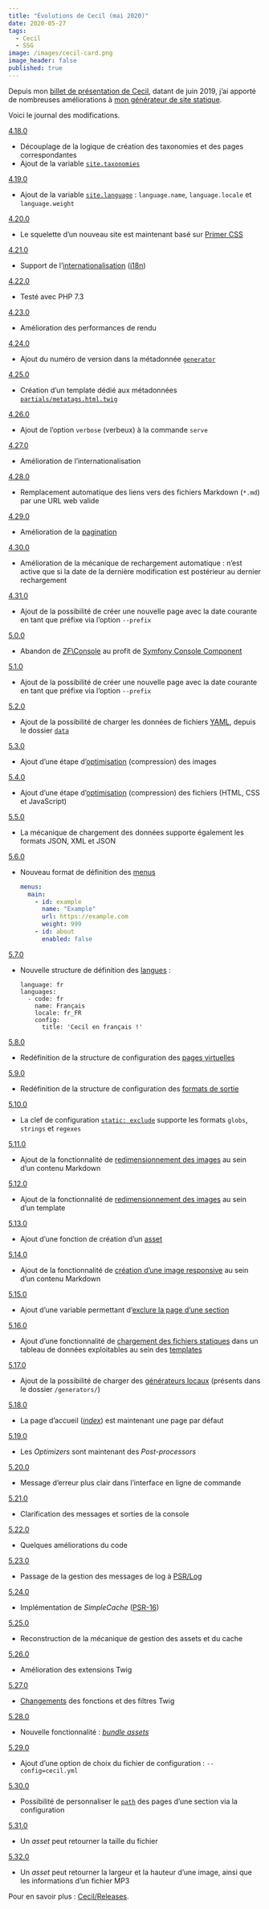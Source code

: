 ```yaml
---
title: "Évolutions de Cecil (mai 2020)"
date: 2020-05-27
tags:
  - Cecil
  - SSG
image: /images/cecil-card.png
image_header: false
published: true
---
```

Depuis mon [billet de présentation de Cecil](/blog/cecil-mon-generateur-de-site-statique/), datant de juin 2019, j’ai apporté de nombreuses améliorations à [mon générateur de site statique](https://cecil.app/).

Voici le journal des modifications.
<!-- break -->
[4.18.0](https://github.com/Cecilapp/Cecil/releases/tag/4.18.0)

- Découplage de la logique de création des taxonomies et des pages correspondantes
- Ajout de la variable [`site.taxonomies`](https://cecil.app/documentation/templates/#site)

[4.19.0](https://github.com/Cecilapp/Cecil/releases/tag/4.19.0)

- Ajout de la variable [`site.language`](https://cecil.app/documentation/templates/#site-language) : `language.name`, `language.locale` et `language.weight`

[4.20.0](https://github.com/Cecilapp/Cecil/releases/tag/4.20.0)

- Le squelette d’un nouveau site est maintenant basé sur [Primer CSS](https://primer.style/css/)

[4.21.0](https://github.com/Cecilapp/Cecil/releases/tag/4.21.0)

- Support de l’[internationalisation](https://cecil.app/documentation/templates/#internationalization) ([i18n](https://fr.m.wikipedia.org/wiki/Internationalisation_(informatique)))

[4.22.0](https://github.com/Cecilapp/Cecil/releases/tag/4.22.0)

- Testé avec PHP 7.3

[4.23.0](https://github.com/Cecilapp/Cecil/releases/tag/4.23.0)

- Amélioration des performances de rendu

[4.24.0](https://github.com/Cecilapp/Cecil/releases/tag/4.24.0)

- Ajout du numéro de version dans la métadonnée [`generator`](https://github.com/Cecilapp/Cecil/blob/60b248c1b1d78f4d23836934bd0c539e1817e211/src/Renderer/Twig.php#L78)

[4.25.0](https://github.com/Cecilapp/Cecil/releases/tag/4.25.0)

- Création d’un template dédié aux métadonnées [`partials/metatags.html.twig`](https://github.com/Cecilapp/Cecil/blob/master/resources/layouts/partials/metatags.html.twig)

[4.26.0](https://github.com/Cecilapp/Cecil/releases/tag/4.26.0)

- Ajout de l’option `verbose` (verbeux) à la commande `serve`

[4.27.0](https://github.com/Cecilapp/Cecil/releases/tag/4.27.0)

- Amélioration de l’internationalisation

[4.28.0](https://github.com/Cecilapp/Cecil/releases/tag/4.28.0)

- Remplacement automatique des liens vers des fichiers Markdown (`*.md`) par une URL web valide

[4.29.0](https://github.com/Cecilapp/Cecil/releases/tag/4.29.0)

- Amélioration de la [pagination](https://cecil.app/documentation/templates/#page-pagination)

[4.30.0](https://github.com/Cecilapp/Cecil/releases/tag/4.30.0)

- Amélioration de la mécanique de rechargement automatique : n’est active que si la date de la dernière modification est postérieur au dernier rechargement

[4.31.0](https://github.com/Cecilapp/Cecil/releases/tag/4.31.0)

- Ajout de la possibilité de créer une nouvelle page avec la date courante en tant que préfixe via l’option `--prefix`

[5.0.0](https://github.com/Cecilapp/Cecil/releases/tag/5.0.0)

- Abandon de [ZF\Console](https://github.com/zfcampus/zf-console) au profit de [Symfony Console Component](https://symfony.com/doc/current/components/console.html)

[5.1.0](https://github.com/Cecilapp/Cecil/releases/tag/5.1.0)

- Ajout de la possibilité de créer une nouvelle page avec la date courante en tant que préfixe via l’option `--prefix`

[5.2.0](https://github.com/Cecilapp/Cecil/releases/tag/5.2.0)

- Ajout de la possibilité de charger les données de fichiers [YAML](https://fr.m.wikipedia.org/wiki/YAML), depuis le dossier [`data`](https://cecil.app/documentation/configuration/#data)

[5.3.0](https://github.com/Cecilapp/Cecil/releases/tag/5.3.0)

- Ajout d’une étape d’[optimisation](https://cecil.app/documentation/configuration/#postprocess) (compression) des images

[5.4.0](https://github.com/Cecilapp/Cecil/releases/tag/5.4.0)

- Ajout d’une étape d’[optimisation](https://cecil.app/documentation/configuration/#postprocess) (compression) des fichiers (HTML, CSS et JavaScript)

[5.5.0](https://github.com/Cecilapp/Cecil/releases/tag/5.5.0)

- La mécanique de chargement des données supporte également les formats JSON, XML et JSON

[5.6.0](https://github.com/Cecilapp/Cecil/releases/tag/5.6.0)

- Nouveau format de définition des [menus](https://cecil.app/documentation/configuration/#menus)

  ```yaml
  menus:
    main:
      - id: example
        name: "Example"
        url: https://example.com
        weight: 999
      - id: about
        enabled: false
  ```

[5.7.0](https://github.com/Cecilapp/Cecil/releases/tag/5.7.0)

- Nouvelle structure de définition des [langues](https://cecil.app/documentation/configuration/#languages) :

  ```
  language: fr
  languages:
    - code: fr
      name: Français
      locale: fr_FR
      config:
        title: 'Cecil en français !'
  ```

[5.8.0](https://github.com/Cecilapp/Cecil/releases/tag/5.8.0)

- Redéfinition de la structure de configuration des [pages virtuelles](https://cecil.app/documentation/configuration/#virtualpages)

[5.9.0](https://github.com/Cecilapp/Cecil/releases/tag/5.9.0)

- Redéfinition de la structure de configuration des [formats de sortie](https://cecil.app/documentation/configuration/#output)

[5.10.0](https://github.com/Cecilapp/Cecil/releases/tag/5.10.0)

- La clef de configuration [`static: exclude`](https://cecil.app/documentation/configuration/#static) supporte les formats `globs`, `strings` et `regexes`

[5.11.0](https://github.com/Cecilapp/Cecil/releases/tag/5.11.0)

- Ajout de la fonctionnalité de [redimensionnement des images](https://cecil.app/documentation/content/#images) au sein d’un contenu Markdown

[5.12.0](https://github.com/Cecilapp/Cecil/releases/tag/5.12.0)

- Ajout de la fonctionnalité de [redimensionnement des images](https://cecil.app/documentation/templates/#resize) au sein d’un template

[5.13.0](https://github.com/Cecilapp/Cecil/releases/tag/5.13.0)

- Ajout d’une fonction de création d’un [asset](https://cecil.app/documentation/templates/#asset)

[5.14.0](https://github.com/Cecilapp/Cecil/releases/tag/5.14.0)

- Ajout de la fonctionnalité de [création d’une image responsive](https://cecil.app/documentation/content/#images) au sein d’un contenu Markdown

[5.15.0](https://github.com/Cecilapp/Cecil/releases/tag/5.15.0)

- Ajout d’une variable permettant d’[exclure la page d’une section](https://cecil.app/documentation/content/#exclude)

[5.16.0](https://github.com/Cecilapp/Cecil/releases/tag/5.16.0)

- Ajout d’une fonctionnalité de [chargement des fichiers statiques](https://cecil.app/documentation/configuration/#static) dans un tableau de données exploitables au sein des [templates](https://cecil.app/documentation/templates/#site-static)

[5.17.0](https://github.com/Cecilapp/Cecil/releases/tag/5.17.0)

- Ajout de la possibilité de charger des [générateurs locaux](https://github.com/Cecilapp/Cecil/blob/fd1e5712930eb311e2a02ea5ffd45f92a84aa1d1/src/Step/PagesGenerate.php#L38) (présents dans le dossier `/generators/`)

[5.18.0](https://github.com/Cecilapp/Cecil/releases/tag/5.18.0)

- La page d’accueil ([*index*](https://github.com/Cecilapp/Cecil/blob/88d9df724a02bdc301a5dccaac8456bf0a07ffac/config/default.php#L115)) est maintenant une page par défaut

[5.19.0](https://github.com/Cecilapp/Cecil/releases/tag/5.19.0)

- Les *Optimizers* sont maintenant des *Post-processors*

[5.20.0](https://github.com/Cecilapp/Cecil/releases/tag/5.20.0)

- Message d’erreur plus clair dans l’interface en ligne de commande

[5.21.0](https://github.com/Cecilapp/Cecil/releases/tag/5.21.0)

- Clarification des messages et sorties de la console

[5.22.0](https://github.com/Cecilapp/Cecil/releases/tag/5.22.0)

- Quelques améliorations du code

[5.23.0](https://github.com/Cecilapp/Cecil/releases/tag/5.23.0)

- Passage de la gestion des messages de log à [PSR/Log](PSR/Log)

[5.24.0](https://github.com/Cecilapp/Cecil/releases/tag/5.24.0)

- Implémentation de *SimpleCache* ([PSR-16](https://www.php-fig.org/psr/psr-16/))

[5.25.0](https://github.com/Cecilapp/Cecil/releases/tag/5.25.0)

- Reconstruction de la mécanique de gestion des assets et du cache

[5.26.0](https://github.com/Cecilapp/Cecil/releases/tag/5.26.0)

- Amélioration des extensions Twig

[5.27.0](https://github.com/Cecilapp/Cecil/releases/tag/5.27.0)

- [Changements](https://github.com/Cecilapp/Cecil/pull/786) des fonctions et des filtres Twig

[5.28.0](https://github.com/Cecilapp/Cecil/releases/tag/5.28.0)

- Nouvelle fonctionnalité : [_bundle assets_](https://cecil.app/documentation/templates/#asset)

[5.29.0](https://github.com/Cecilapp/Cecil/releases/tag/5.29.0)

- Ajout d’une option de choix du fichier de configuration : `--config=cecil.yml`

[5.30.0](https://github.com/Cecilapp/Cecil/releases/tag/5.30.0)

- Possibilité de personnaliser le [`path`](https://cecil.app/documentation/configuration/#paths) des pages d’une section via la configuration

[5.31.0](https://github.com/Cecilapp/Cecil/releases/tag/5.31.0)

- Un *asset* peut retourner la taille du fichier

[5.32.0](https://github.com/Cecilapp/Cecil/releases/tag/5.32.0)

- Un *asset* peut retourner la largeur et la hauteur d’une image, ainsi que les informations d’un fichier MP3

Pour en savoir plus : [Cecil/Releases](https://github.com/cecilapp/cecil/releases).
